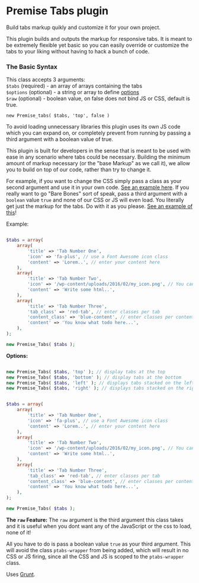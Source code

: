 # Premise Tabs plugin

Build tabs markup quikly and customize it for your own project.  

This plugin builds and outputs the markup for responsive tabs. It is meant to be extremely flexible
yet basic so you can easily override or customize the tabs to your liking without having to hack
a bunch of code. 

### The Basic Syntax

This class accepts 3 arguments:  
`$tabs` (required) - an array of arrays containing the tabs  
`$options` (optional) - a string or array to define [options](#options)  
`$raw` (optional) - boolean value, on false does not bind JS or CSS, default is true.

``new Premise_tabs( $tabs, 'top', false )``

To avoid loading unnecessary libraries this plugin uses its own JS code which you can expand on, or 
completely prevent from running by passing a third argument with a boolean value of true.  

This plugin is built for developers in the sense that is meant to be used with ease 
in any scenario where tabs could be necessary. Building the minimum amount of markup necessary (or the 
"base Markup" as we call it), we allow you to build on top of our code, rather than try to change it. 

For example, if you want to change the CSS simply pass a class as your second argument and use it in your
own code. [See an example here](#overriding-css). If you really want to go "Bare Bones" sort of speak, pass 
a third argument with a `boolean` value `true` and none of our CSS or JS will even load. You literally get 
just the markup for the tabs. Do with it as you please. [See an example of this](#using-the-raw-feature)!  

Example:

```php

$tabs = array(
	array(
		'title' => 'Tab Number One', 
		'icon' => 'fa-plus', // use a Font Awesome icon class
		'content' => 'Lorem..', // enter your content here
	),
	array(
		'title' => 'Tab Number Two', 
		'icon' => '/wp-content/uploads/2016/02/my_icon.png', // You can also pass an img url
		'content' => 'Write some html..',
	),
	array(
		'title' => 'Tab Number Three', 
		'tab_class' => 'red-tab', // enter classes per tab
		'content_class' => 'blue-content', // enter classes per content section
		'content' => 'You know what todo here...',
	),
);

new Premise_Tabs( $tabs );

```

**Options:** 

```php

new Premise_Tabs( $tabs, 'top' ); // display tabs at the top
new Premise_Tabs( $tabs, 'bottom' ); // display tabs at the bottom
new Premise_Tabs( $tabs, 'left' ); // displays tabs stacked on the left
new Premise_Tabs( $tabs, 'right' ); // displays tabs stacked on the right

```  

```php

$tabs = array(
	array(
		'title' => 'Tab Number One', 
		'icon' => 'fa-plus', // use a Font Awesome icon class
		'content' => 'Lorem..', // enter your content here
	),
	array(
		'title' => 'Tab Number Two', 
		'icon' => '/wp-content/uploads/2016/02/my_icon.png', // You can also pass an img url
		'content' => 'Write some html..',
	),
	array(
		'title' => 'Tab Number Three', 
		'tab_class' => 'red-tab', // enter classes per tab
		'content_class' => 'blue-content', // enter classes per content section
		'content' => 'You know what todo here...',
	),
);

new Premise_Tabs( $tabs );

```

**The `raw` Feature:** The `raw` argument is the third argument this class takes and it is useful when
you dont want any of the JavaScript or the css to load, none of it!  

All you have to do is pass a boolean value `true` as your third argument. This will avoid the class
`ptabs-wrapper` from being added, which will result in no CSS or JS firing, since all the CSS and JS is
scoped to the `ptabs-wrapper` class.

Uses [Grunt](http://gruntjs.com/getting-started).